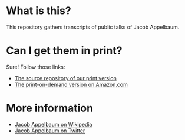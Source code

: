 # What is this?

This repository gathers transcripts of public talks of Jacob Appelbaum.

# Can I get them in print?

Sure! Follow those links:

* [The source repository of our print version](https://github.com/greyscalepress/ioerror) 
* [The print-on-demand version on Amazon.com](http://www.amazon.com/dp/2970070650/)

# More information
* [Jacob Appelbaum on Wikipedia](http://en.wikipedia.org/wiki/Jacob_Appelbaum)
* [Jacob Appelbaum on Twitter](https://twitter.com/ioerror)
